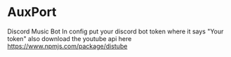 # AuxPort
Discord Music Bot
In config put your discord bot token where it says "Your token"
also download the youtube api here https://www.npmjs.com/package/distube

